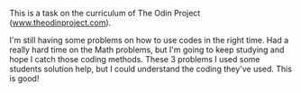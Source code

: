 This is a task on the curriculum of The Odin Project (www.theodinproject.com).

I'm still having some problems on how to use codes in the right time. Had a really hard time on the Math problems, but I'm going to keep studying and hope I catch those coding methods. These 3 problems I used some students solution help, but I could understand the coding they've used. This is good!